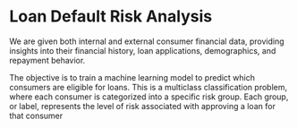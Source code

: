 # Loan Default Risk Analysis
We are given both internal and external consumer financial data, providing insights into their financial history, loan applications, demographics, and repayment behavior.

The objective is to train a machine learning model to predict which consumers are eligible for loans. This is a multiclass classification problem, where each consumer is categorized into a specific risk group. Each group, or label, represents the level of risk associated with approving a loan for that consumer
